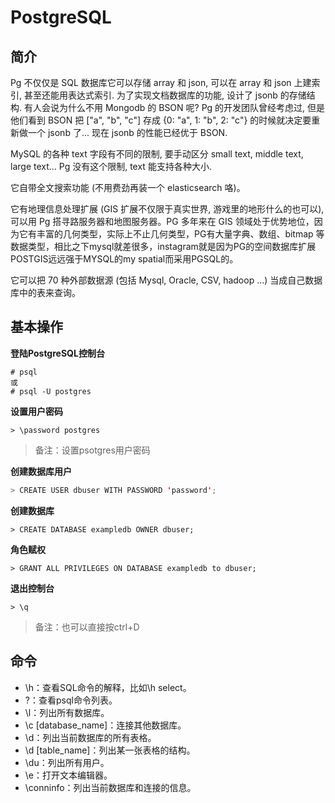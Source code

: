 # PostgreSQL

## 简介

Pg 不仅仅是 SQL 数据库它可以存储 array 和 json, 可以在 array 和 json 上建索引, 甚至还能用表达式索引. 为了实现文档数据库的功能, 设计了 jsonb 的存储结构. 有人会说为什么不用 Mongodb 的 BSON 呢? Pg 的开发团队曾经考虑过, 但是他们看到 BSON 把 ["a", "b", "c"] 存成 {0: "a", 1: "b", 2: "c"} 的时候就决定要重新做一个 jsonb 了... 现在 jsonb 的性能已经优于 BSON.

MySQL 的各种 text 字段有不同的限制, 要手动区分 small text, middle text, large text... Pg 没有这个限制, text 能支持各种大小.

它自带全文搜索功能 (不用费劲再装一个 elasticsearch 咯)。

它有地理信息处理扩展 (GIS 扩展不仅限于真实世界, 游戏里的地形什么的也可以), 可以用 Pg 搭寻路服务器和地图服务器。PG 多年来在 GIS 领域处于优势地位，因为它有丰富的几何类型，实际上不止几何类型，PG有大量字典、数组、bitmap 等数据类型，相比之下mysql就差很多，instagram就是因为PG的空间数据库扩展POSTGIS远远强于MYSQL的my spatial而采用PGSQL的。

它可以把 70 种外部数据源 (包括 Mysql, Oracle, CSV, hadoop ...) 当成自己数据库中的表来查询。



## 基本操作

**登陆PostgreSQL控制台**

```
# psql
或
# psql -U postgres
```

 

**设置用户密码**

```
> \password postgres
```

> 备注：设置psotgres用户密码

 

**创建数据库用户**

```java
> CREATE USER dbuser WITH PASSWORD 'password';
```

 

**创建数据库**

```
> CREATE DATABASE exampledb OWNER dbuser;
```

 

**角色赋权**

```
> GRANT ALL PRIVILEGES ON DATABASE exampledb to dbuser;
```

 

**退出控制台**

```
> \q
```

> 备注：也可以直接按ctrl+D



## 命令

- \h：查看SQL命令的解释，比如\h select。
- \?：查看psql命令列表。
- \l：列出所有数据库。
- \c [database_name]：连接其他数据库。
- \d：列出当前数据库的所有表格。
- \d [table_name]：列出某一张表格的结构。
- \du：列出所有用户。
- \e：打开文本编辑器。
- \conninfo：列出当前数据库和连接的信息。



